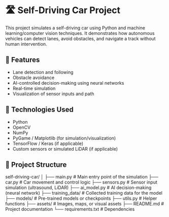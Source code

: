 # 🛣️ Self-Driving Car Project

This project simulates a self-driving car using Python and machine learning/computer vision techniques. It demonstrates how autonomous vehicles can detect lanes, avoid obstacles, and navigate a track without human intervention.

## 🚀 Features

- Lane detection and following
- Obstacle avoidance
- AI-controlled decision-making using neural networks
- Real-time simulation
- Visualization of sensor inputs and path

## 🧠 Technologies Used

- Python
- OpenCV
- NumPy
- PyGame / Matplotlib (for simulation/visualization)
- TensorFlow / Keras (if applicable)
- Custom sensors or simulated LiDAR (if applicable)

## 📁 Project Structure

self-driving-car/
│
├── main.py # Main entry point of the simulation
├── car.py # Car movement and control logic
├── sensors.py # Sensor input simulation (ultrasound, LiDAR)
├── ai_model.py # AI decision-making (neural network)
├── training_data/ # Collected training data for the model
├── models/ # Pre-trained models or checkpoints
├── utils.py # Helper functions
├── assets/ # Images, maps, or visual assets
├── README.md # Project documentation
└── requirements.txt # Dependencies
